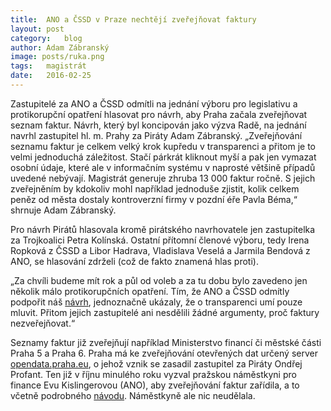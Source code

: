 ```yaml
---
title:	ANO a ČSSD v Praze nechtějí zveřejňovat faktury
layout:	post
category:	blog
author:	Adam Zábranský
image: posts/ruka.png
tags:	magistrát
date:	2016-02-25
---
```


Zastupitelé za ANO a ČSSD odmítli na jednání výboru pro legislativu a protikorupční opatření hlasovat pro návrh, aby Praha začala zveřejňovat seznam faktur. Návrh, který byl koncipován jako výzva Radě, na jednání navrhl zastupitel hl. m. Prahy za Piráty Adam Zábranský. „Zveřejňování seznamu faktur je celkem velký krok kupředu v transparenci a přitom je to velmi jednoduchá záležitost. Stačí párkrát kliknout myší a pak jen vymazat osobní údaje, které ale v informačním systému v naprosté většině případů uvedené nebývají. Magistrát generuje zhruba 13 000 faktur ročně. S jejich zveřejněním by kdokoliv mohl například jednoduše zjistit, kolik celkem peněz od města dostaly kontroverzní firmy v pozdní éře Pavla Béma,“ shrnuje Adam Zábranský.

Pro návrh Pirátů hlasovala kromě pirátského navrhovatele jen zastupitelka za Trojkoalici Petra Kolínská. Ostatní přítomní členové výboru, tedy Irena Ropková z ČSSD a Libor Hadrava, Vladislava Veselá a Jarmila Bendová z ANO, se hlasování zdrželi (což de fakto znamená hlas proti).

„Za chvíli budeme mít rok a půl od voleb a za tu dobu bylo zavedeno jen několik málo protikorupčních opatření. Tím, že ANO a ČSSD odmítly podpořit náš [návrh](https://github.com/pirati-cz/KlubPraha/blob/master/spisy/2015/201-zverejnovani-faktur/zverejnovani-faktur.md), jednoznačně ukázaly, že o transparenci umí pouze mluvit. Přitom jejich zastupitelé ani nesdělili žádné argumenty, proč faktury nezveřejňovat.“

Seznamy faktur již zveřejňují například Ministerstvo financí či městské části Praha 5 a Praha 6. Praha má ke zveřejňování otevřených dat určený server [opendata.praha.eu](http://opendata.praha.eu/), o jehož vznik se zasadil zastupitel za Piráty Ondřej Profant. Ten již v říjnu minulého roku vyzval pražskou náměstkyni pro finance Evu Kislingerovou (ANO), aby zveřejňování faktur zařídila, a to včetně podrobného [návodu](https://github.com/pirati-cz/KlubPraha/blob/master/materialy/navod/navod-druhy.md). Náměstkyně ale nic neudělala.



